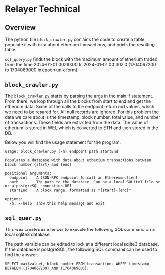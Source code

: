 Relayer Technical 
===============================
## Overview
The python file `block_crawler.py` contains the code to create a table, populate it with data about etherium transactions, and prints the resulting table. 

`sql_query.py` finds the block with the maximum amount of etherium traded from the time 2024-01-01 00:00:00 to 2024-01-01 00:30:00 (1704067200 to 1704069000 in epoch unix form).

## `block_crawler.py`

The `block_crawler.py` starts by parsing the args in the main if statement. From there, we loop through all the blocks from start to end and get the etherium data. Some of the calls to the endpoint return null values, which we need to be repared for. All null records are ignored. For this problem the data we care about is the timestamp, block number, total value, and number of transactions. These fields are extracted from the data. The value of etherium is stored in WEI, which is converted to ETH and then stored in the DB. 

Below you will find the usage statement for the program.

```
usage: block_crawler.py [-h] endpoint path startEnd

Populates a database with data about etherium transactions between block number {start} and {end}

positional arguments:
  endpoint    A JSON-RPC endpoint to call an Ethereum client
  path        The path to the database. Can be a local SQLite3 file or or a postgreSQL connection URI
  startEnd    A block range, formatted as "{start}-{end}"

options:
  -h, --help  show this help message and exit
```
## `sql_quer.py`
This was creates as a helper to execute the following SQL command on a local sqlite3 database. 

The path varaible can be edited to look at a different local sqlite3 database. If the database is postgreSQL, the following SQL command can be used to find the answer. 

`SELECT max(value), block_number FROM transactions WHERE timestamp BETWEEN (1704067200) AND (1704069000);`
